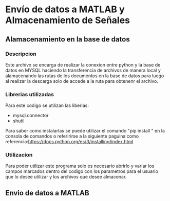 # Envío de datos a MATLAB y Almacenamiento de Señales 

## Alamacenamiento en la base de datos
### Descripcion
Este archivo se encarga de realizar la conexion entre python y la base de datos en MYSQL haciendo la transferencia de archivos de manera local y alamacenando las rutas de los documentos en la base de datos para luego al realizar la descarga solo de accede a la ruta para obtenenr el archivo.
### Librerias utilizadas
Para este codigo se utilizan las liberias:
- mysql.connector
- shutil 

Para saber como instalarlas se puede utilizar el comando "pip install <nombre de la libreria>" en la consola de comandos o referirirse a la siguiente paguina como referencia:https://docs.python.org/es/3/installing/index.html

### Utilizacion 
Para poder utilizar este programa solo es necesario abrirlo y variar los campos marcados dentro del codigo con los parametros para el usuario que lo desee utilizar y los archivos que desee almacenar.

## Envio de datos a MATLAB
